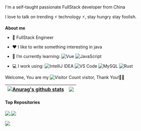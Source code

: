 
I'm a self-taught passionate FullStack developer from China 

I love to talk on trending ⚡ technology ⚡, stay hungry stay foolish.

**About me**

- 💼 FullStack Engineer 

- ❤️ I like to write something interesting in java



- 🌱 I’m currently learning:
 ![Vue](https://img.shields.io/badge/Vue.js-35495E?logo=vue.js&logoColor=4FC08D)
 ![JavaScript](https://img.shields.io/badge/JavaScript-000000?logo=JavaScript&logoColor=FFCA28)
-  💻 I work using: 
 ![IntelliJ IDEA](https://img.shields.io/badge/-IntelliJ%20Idea-blue?logo=IntelliJIDEA&logoColor=FFCA28)
 ![VS Code](https://img.shields.io/badge/-VS%20Code-007ACC?style=plastic&logo=visual-studio-code)
 ![MySQL](https://img.shields.io/badge/-MySQL-yellowgreen?style=plastic&logo=MySQL&logoColor=white)
 ![Rust](https://img.shields.io/badge/-Rust-yellowgreen?style=plastic&logo=Rust&logoColor=FFCA29)
 
 Welcome, You are my ![Visitor Count](https://profile-counter.glitch.me/clbigdata/count.svg) visitor, Thank You!🎉🎉
 
| <a href="https://github.com/chenlong1993/github-readme-stats"><img align="center" src="https://github-readme-stats.vercel.app/api?username=chenlong1993&show_icons=true&include_all_commits=true&theme=buefy&hide_border=true" alt="Anurag's github stats" /></a> | <a href="https://github.com/chenlong1993/github-readme-stats"><img align="center" src="https://github-readme-stats.vercel.app/api/top-langs/?username=chenlong1993&layout=compact&theme=buefy&hide_border=true" /></a> |
| ------------- | ------------- |

#### Top Repositories

<a href="https://github.com/chenlong1993/SolanaMobileApp">
  <img align="center" src="https://github-readme-stats.vercel.app/api/pin/?username=chenlong1993&repo=SolanaMobileApp&theme=buefy" />
</a>
<a href="https://github.com/chenlong1993/shield_trade_sys">
  <img align="center" src="https://github-readme-stats.vercel.app/api/pin/?username=chenlong1993&repo=shield_trade_sys&theme=buefy" />
</a>

<br />
<br />
<a href="https://github.com/chenlong1993/actix-web-order">
  <img align="center" src="https://github-readme-stats.vercel.app/api/pin/?username=chenlong1993&repo=actix-web-order&theme=buefy" />
</a>


